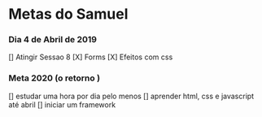 # Metas do Samuel

### Dia 4 de Abril de 2019

  [] Atingir Sessao 8
  [X] Forms
  [X] Efeitos com css 


### Meta 2020 (o retorno )
[] estudar uma hora por dia pelo menos
[] aprender html, css e javascript até abril
[] iniciar um framework